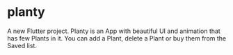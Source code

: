 # planty

A new Flutter project.
Planty is an App with beautiful UI and animation that has few Plants in it.
You can add a Plant, delete a Plant or buy them from the Saved list.
